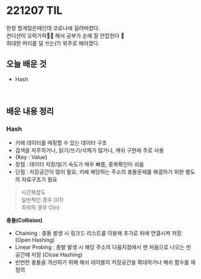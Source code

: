 # 221207 TIL
한창 할게많은때인데 코로나에 걸려버렸다.<br>
컨디션이 오락가락😵‍💫 해서 공부가 손에 잘 안잡힌다 🥲 <br>
최대한 머리를 덜 쓰는(?) 위주로 해야겠다.<br>

## 오늘 배운 것
- Hash
<br>

## 배운 내용 정리

### Hash
- 키에 데이터를 매핑할 수 있는 데이터 구조
- 검색을 자주하거나, 읽기/쓰기/삭제가 많거나, 캐쉬 구현에 주로 사용
- {Key : Value}
- 장점 : 데이터 저장/읽기 속도가 매우 빠름, 중복확인이 쉬움
- 단점 : 저장공간이 많이 필요, 키에 해당하는 주소의 충돌문제를 해결하기 위한 별도의 자료구조가 필요
> 시간복잡도 <br>
> 일반적인 경우 O(1) <br>
> 최악의 경우 O(n) <br>

**충돌(Collision)**
- Chaining : 충돌 발생 시 링크드 리스트를 이용해 추가로 뒤에 연결시켜 저장 (Open Hashing)
- Linear Probing : 충발 발생 시 해당 주소의 다음지점에서 맨 처음으로 나오는 빈 공간에 저장 (Close Hashing)
- 빈번한 충돌을 개선하기 위해 해쉬 테이블의 저장공간을 확대하거나 해쉬 함수를 재정의

